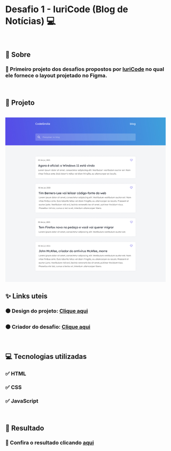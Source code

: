 # Desafio 1 - IuriCode (Blog de Notícias) 💻

<br>

## 📌 Sobre

### 🥇 Primeiro projeto dos desafios propostos por  <a href="https://www.linkedin.com/in/iuricode/" target="_blank">IuriCode</a> no qual ele fornece o layout projetado no Figma.

<br>

## 🎯 Projeto

<br>

<img src="./assets/design/codelandia.jpg">

<br>

## ✨ Links uteis

### ⚫ Design do projeto: <a href="https://www.figma.com/file/Yb9IBH56g7T1hdIyZ3BMNO/Desafios---Codelândia?node-id=0%3A1" target="_blank">Clique aqui</a>
### ⚫ Criador do desafio: <a href="https://www.linkedin.com/in/iuricode/" target="_blank">Clique aqui</a>
  
<br>

## 💻 Tecnologias utilizadas

### ✅ HTML 
### ✅ CSS
### ✅ JavaScript

<br>

## 🎉 Resultado

### 🧐 Confira o resultado clicando <a href="https://codelandia-blog-torrico.netlify.app" target="_blank">aqui</a>